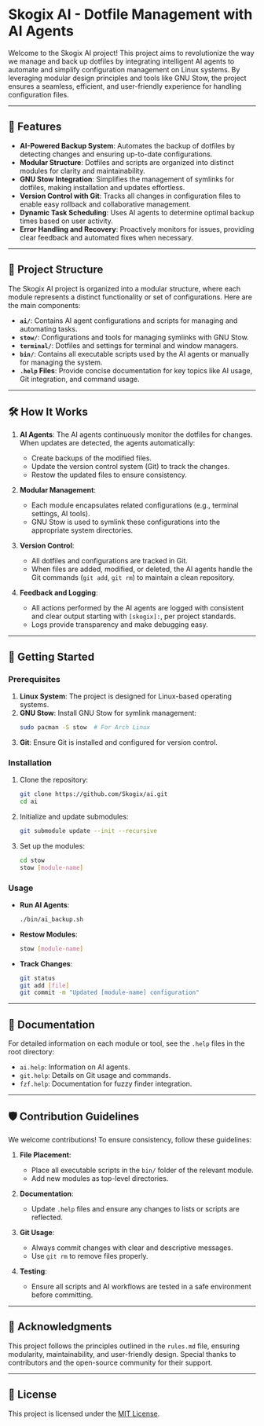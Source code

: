 # Skogix AI - Dotfile Management with AI Agents

Welcome to the Skogix AI project! This project aims to revolutionize the way we manage and back up dotfiles by integrating intelligent AI agents to automate and simplify configuration management on Linux systems. By leveraging modular design principles and tools like GNU Stow, the project ensures a seamless, efficient, and user-friendly experience for handling configuration files.

---

## 🚀 Features

- **AI-Powered Backup System**: Automates the backup of dotfiles by detecting changes and ensuring up-to-date configurations.
- **Modular Structure**: Dotfiles and scripts are organized into distinct modules for clarity and maintainability.
- **GNU Stow Integration**: Simplifies the management of symlinks for dotfiles, making installation and updates effortless.
- **Version Control with Git**: Tracks all changes in configuration files to enable easy rollback and collaborative management.
- **Dynamic Task Scheduling**: Uses AI agents to determine optimal backup times based on user activity.
- **Error Handling and Recovery**: Proactively monitors for issues, providing clear feedback and automated fixes when necessary.

---

## 📂 Project Structure

The Skogix AI project is organized into a modular structure, where each module represents a distinct functionality or set of configurations. Here are the main components:

- **`ai/`**: Contains AI agent configurations and scripts for managing and automating tasks.
- **`stow/`**: Configurations and tools for managing symlinks with GNU Stow.
- **`terminal/`**: Dotfiles and settings for terminal and window managers.
- **`bin/`**: Contains all executable scripts used by the AI agents or manually for managing the system.
- **`.help` Files**: Provide concise documentation for key topics like AI usage, Git integration, and command usage.

---

## 🛠️ How It Works

1. **AI Agents**: The AI agents continuously monitor the dotfiles for changes. When updates are detected, the agents automatically:
   - Create backups of the modified files.
   - Update the version control system (Git) to track the changes.
   - Restow the updated files to ensure consistency.

2. **Modular Management**:
   - Each module encapsulates related configurations (e.g., terminal settings, AI tools).
   - GNU Stow is used to symlink these configurations into the appropriate system directories.

3. **Version Control**:
   - All dotfiles and configurations are tracked in Git.
   - When files are added, modified, or deleted, the AI agents handle the Git commands (`git add`, `git rm`) to maintain a clean repository.

4. **Feedback and Logging**:
   - All actions performed by the AI agents are logged with consistent and clear output starting with `[skogix]:`, per project standards.
   - Logs provide transparency and make debugging easy.

---

## 🔧 Getting Started

### Prerequisites

1. **Linux System**: The project is designed for Linux-based operating systems.
2. **GNU Stow**: Install GNU Stow for symlink management:
   ```bash
   sudo pacman -S stow  # For Arch Linux
   ```
3. **Git**: Ensure Git is installed and configured for version control.

### Installation

1. Clone the repository:
   ```bash
   git clone https://github.com/Skogix/ai.git
   cd ai
   ```

2. Initialize and update submodules:
   ```bash
   git submodule update --init --recursive
   ```

3. Set up the modules:
   ```bash
   cd stow
   stow [module-name]
   ```

### Usage

- **Run AI Agents**:
   ```bash
   ./bin/ai_backup.sh
   ```

- **Restow Modules**:
   ```bash
   stow [module-name]
   ```

- **Track Changes**:
   ```bash
   git status
   git add [file]
   git commit -m "Updated [module-name] configuration"
   ```

---

## 📖 Documentation

For detailed information on each module or tool, see the `.help` files in the root directory:

- `ai.help`: Information on AI agents.
- `git.help`: Details on Git usage and commands.
- `fzf.help`: Documentation for fuzzy finder integration.

---

## 🛡️ Contribution Guidelines

We welcome contributions! To ensure consistency, follow these guidelines:

1. **File Placement**:
   - Place all executable scripts in the `bin/` folder of the relevant module.
   - Add new modules as top-level directories.

2. **Documentation**:
   - Update `.help` files and ensure any changes to lists or scripts are reflected.

3. **Git Usage**:
   - Always commit changes with clear and descriptive messages.
   - Use `git rm` to remove files properly.

4. **Testing**:
   - Ensure all scripts and AI workflows are tested in a safe environment before committing.

---

## 🤝 Acknowledgments

This project follows the principles outlined in the `rules.md` file, ensuring modularity, maintainability, and user-friendly design. Special thanks to contributors and the open-source community for their support.

---

## 📜 License

This project is licensed under the [MIT License](LICENSE).
